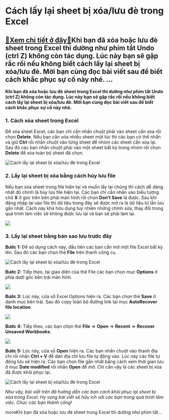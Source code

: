 Cách lấy lại sheet bị xóa/lưu đè trong Excel
============================================

[:gift:Xem chi tiết ở đây:gift:](https://hddtvn.com/cach-lay-lai-sheet-bi-xoa-luu-de-trong-excel/)Khi bạn đã xóa hoặc lưu đè sheet trong Excel thì dường như phím tắt Undo (ctrl Z) không còn tác dụng. Lúc này bạn sẽ gặp rắc rối nếu không biết cách lấy lại sheet bị xóa/lưu đè. Mời bạn cùng đọc bài viết sau để biết cách khắc phục sự cố này nhé. …
-------------------------------------------------------------------------------------------------------------------------------------------------------------------------------------------------------------------------------------------------------

**Khi bạn đã xóa hoặc lưu đè sheet trong Excel thì dường như phím tắt Undo (ctrl Z) không còn tác dụng. Lúc này bạn sẽ gặp rắc rối nếu không biết cách lấy lại sheet bị xóa/lưu đè. Mời bạn cùng đọc bài viết sau để biết cách khắc phục sự cố này nhé.**


### 1. Cách xóa sheet trong Excel


Để xóa sheet Excel, các bạn chỉ cần nhấn chuột phải vào sheet cần xóa rồi chọn **Delete**. Nếu bạn cần xóa nhiều sheet một lúc thì các bạn có thể nhấn và giữ **Ctrl** rồi nhấn chuột vào từng sheet để nhóm các sheet cần xóa lại. Sau đó các bạn nhấn chuột phải vào một sheet bất kỳ trong nhóm rồi chọn **Delete** để xóa toàn bộ sheet đã chọn.


![Cách lấy lại sheet bị xóa/lưu đè trong Excel](https://hddtvn.com/wp-content/uploads/2021/01/64cxh6x.png "Cách lấy lại sheet bị xóa/lưu đè trong Excel")


### 2. Lấy lại sheet bị xóa bằng cách hủy lưu file


Nếu bạn xóa sheet trong file hiện tại và muốn lấy lại chúng thì cách dễ dàng nhất đó chính là hủy lưu file hiện tại. Các bạn chỉ cần nhấn vào biểu tượng chữ **X** ở góc trên bên phải màn hình rồi chọn **Don’t Save** là được. Sau khi đăng nhập lại vào file thì dữ liệu trong đây sẽ được mở ra là dữ liệu từ lần lưu gần nhất. Cách này khá hữu dụng tuy nhiên những chỉnh sửa, thay đổi trong quá trình làm việc sẽ không được lưu lại và bạn sẽ phải làm lại.


![](https://hddtvn.com/wp-content/uploads/2021/01/jZehgIH.png)


### 3. Lấy lại sheet bằng bản sao lưu trước đây


**Bước 1:** Để sử dụng cách này, đầu tiên các bạn cần mở một file Excel bất kỳ lên. Sau đó các bạn chọn thẻ **File** trên thanh công cụ.


![Cách lấy lại sheet bị xóa/lưu đè trong Excel](https://hddtvn.com/wp-content/uploads/2021/01/t9q6Rm0.png "Cách lấy lại sheet bị xóa/lưu đè trong Excel")


**Bước 2:** Tiếp theo, tại giao diện của thẻ File các bạn chọn mục **Options** ở phía dưới góc bên trái màn hình.


![](https://hddtvn.com/wp-content/uploads/2021/01/rzyApVI.png)


**Bước 3:** Lúc này, cửa sổ Excel Options hiện ra. Các bạn chọn thẻ **Save** ở danh mục bên trái. Sau đó copy toàn bộ đường link tại mục **AutoRecover file location**.


![](https://hddtvn.com/wp-content/uploads/2021/01/eLSC5t2.png)


**Bước 4:** Tiếp theo, các bạn chọn thẻ **File** => **Open** => **Recent** => **Recover Unsaved Workbooks**.


![](https://hddtvn.com/wp-content/uploads/2021/01/yKZEewR.png)


**Bước 5:** Lúc này, cửa sổ **Open** hiện ra. Các bạn nhấn chuột vào thanh địa chỉ rồi nhấn **Ctrl + V** để dán địa chỉ lưu file tự động vào. Lúc này các file tự động lưu sẽ hiện ra. Các bạn chọn file gần nhất bằng cách xem thời gian lưu ở mục **Date modified** rồi nhấn **Open** để mở. Chỉ cần vậy là các sheet bị xóa đã được khôi phục lại.


![Cách lấy lại sheet bị xóa/lưu đè trong Excel](https://hddtvn.com/wp-content/uploads/2021/01/nnROURy.png "Cách lấy lại sheet bị xóa/lưu đè trong Excel")


*Như vậy, bài viết trên đã hướng dẫn các bạn cách khôi phục lại sheet bị xóa trong Excel. Hy vọng bài viết sẽ hữu ích với các bạn trong quá trình làm việc. Chúc các bạn thành công!*


moreKhi bạn đã xóa hoặc lưu đè sheet trong Excel thì dường như phím tắt…

